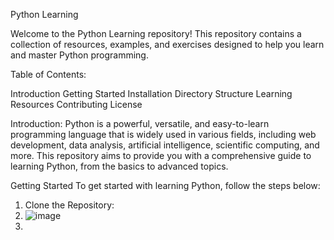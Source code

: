 Python Learning

Welcome to the Python Learning repository! This repository contains a collection of resources, examples, and exercises designed to help you learn and master Python programming.

Table of Contents:

Introduction
Getting Started
Installation
Directory Structure
Learning Resources
Contributing
License


Introduction:
Python is a powerful, versatile, and easy-to-learn programming language that is widely used in various fields, including web development, data analysis, artificial intelligence, scientific computing, and more. This repository aims to provide you with a comprehensive guide to learning Python, from the basics to advanced topics.

Getting Started
To get started with learning Python, follow the steps below:
1. Clone the Repository:
2. ![image](https://github.com/user-attachments/assets/a1beca5f-4068-4b06-865a-eaa8d89c98cc)
3. 

